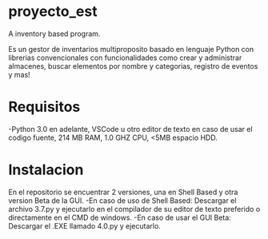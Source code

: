 # proyecto_est
A inventory based program.

Es un gestor de inventarios multiproposito basado en lenguaje Python con librerias convencionales con funcionalidades como crear y administrar almacenes, buscar elementos por nombre y categorias,
registro de eventos y mas!

# Requisitos
-Python 3.0 en adelante, VSCode u otro editor de texto en caso de usar el codigo fuente, 214 MB RAM, 1.0 GHZ CPU, <5MB espacio HDD.

# Instalacion
En el repositorio se encuentrar 2 versiones, una en Shell Based y otra version Beta de la GUI.
-En caso de uso de Shell Based: Descargar el archivo 3.7.py y ejecutarlo en el compilador de su editor de texto preferido o directamente en el CMD de windows.
-En caso de usar el GUI Beta: Descargar el .EXE llamado 4.0.py y ejecutarlo.
